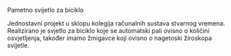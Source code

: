 Pametno svijetlo za biciklo

Jednostavni projekt u sklopu kolegija računalnih sustava stvarnog vremena.
Realizirano je svjetlo za biciklo koje se automatski pali ovisno o količini osvjetljenja, također imamo žmigavce koji ovisno o nagetoski žiroskopa svijetle.
